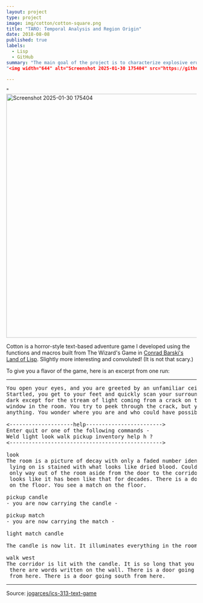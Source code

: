 ```yaml
---
layout: project
type: project
image: img/cotton/cotton-square.png
title: "TARO: Temporal Analysis and Region Origin"
date: 2018-08-08
published: true
labels:
  - Lisp
  - GitHub
summary: "The main goal of the project is to characterize explosive eruptions on Hawai‘i, which is a public concern in terms of hazards that could affect health and property. Our study aims at determining the recurrence rate, magnitude, and origins of these explosive eruptions. We use ash deposits located on the flank of Mauna Loa as a proxy for explosive eruptions. We determined that the Island of Hawai‘i has an explosive eruption every 3000-5000 years. We mapped ash deposit thicknesses for 50 ash layers, which can be used to determine the magnitude of the explosive activity. We  found that ashes around Pāhala are likely from Kīlauea, and that the origin of Kalae ash deposits are split between  Kīlauea, and Mauna Loa.
"<img width="644" alt="Screenshot 2025-01-30 175404" src="https://github.com/user-attachments/assets/4d81782e-f371-41c8-9565-84fc2ae32633" />

---
```

"<img width="644" alt="Screenshot 2025-01-30 175404" src="https://github.com/user-attachments/assets/4d81782e-f371-41c8-9565-84fc2ae32633" />


Cotton is a horror-style text-based adventure game I developed using the functions and macros built from The Wizard's Game in [Conrad Barski's Land of Lisp](http://landoflisp.com/). Slightly more interesting and convoluted! (It is not that scary.)

To give you a flavor of the game, here is an excerpt from one run:

<hr>

<pre>
You open your eyes, and you are greeted by an unfamiliar ceiling.
Startled, you get to your feet and quickly scan your surroundings. It's
dark except for the stream of light coming from a crack on the only boarded
window in the room. You try to peek through the crack, but you cannot see
anything. You wonder where you are and who could have possibly brought you here.

<--------------------help------------------------>
Enter quit or one of the following commands -
Weld light look walk pickup inventory help h ?
<------------------------------------------------>

look
The room is a picture of decay with only a faded number identifying it as room-4. The bed you were
 lying on is stained with what looks like dried blood. Could it be your blood? No - it is not. The
 only way out of the room aside from the door to the corridor is a window that is boarded shut. It
 looks like it has been like that for decades. There is a door going west from here. You see a candle
 on the floor. You see a match on the floor.

pickup candle
- you are now carrying the candle -

pickup match
- you are now carrying the match -

light match candle

The candle is now lit. It illuminates everything in the room.

walk west
The corridor is lit with the candle. It is so long that you cannot see to the end. You notice that
 there are words written on the wall. There is a door going east from here. There is a way going north
 from here. There is a door going south from here.
</pre>

<hr>

Source: <a href="https://github.com/jogarces/ics-313-text-game"><i class="large github icon "></i>jogarces/ics-313-text-game</a>
